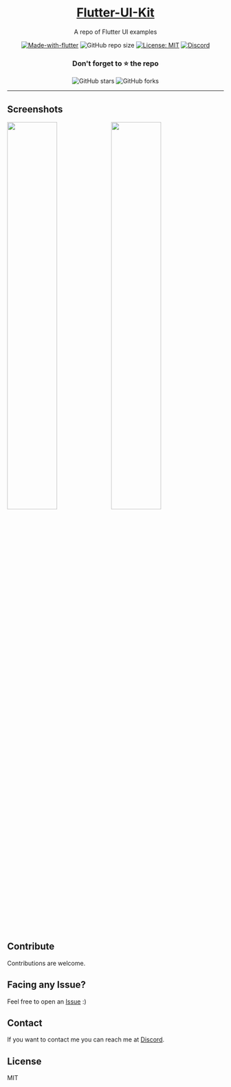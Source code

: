 <!-- ![Repo Banner](https://i.imgur.com/cHkkmpg.png) -->

<div align="center">

<h1 style="border-bottom: none">
    <b><a href="#">Flutter-UI-Kit</a></b>
</h1>

A repo of Flutter UI examples

[![Made-with-flutter](https://img.shields.io/badge/Made%20with-Flutter-orange)](https://flutter.dev/) 
![GitHub repo size](https://img.shields.io/github/repo-size/ivansaul/Flutter-UI-Kit)
[![License: MIT](https://img.shields.io/badge/License-MIT-yellow.svg)](https://opensource.org/licenses/MIT)
[![Discord](https://img.shields.io/badge/-Discord-424549?style=social&logo=discord)](https://discord.gg/b72uAVBz6b)

### Don't forget to ⭐ the repo

![GitHub stars](https://img.shields.io/github/stars/ivansaul/Flutter-UI-Kit?style=social)
![GitHub forks](https://img.shields.io/github/forks/ivansaul/Flutter-UI-Kit?style=social) 

</div>

---

## Screenshots

<img src="https://i.imgur.com/8rUXGgL.gif" width="48%"><img src="https://i.imgur.com/1No8LMG.png" width="48%">

## Contribute

Contributions are welcome.

## Facing any Issue?

Feel free to open an [Issue][issue] :)

## Contact
If you want to contact me you can reach me at [Discord][discord].

## License

MIT


[discord]: https://discord.com/users/744755977684779038
[discord-server]: https://discord.gg/b72uAVBz6b
[issue]: https://github.com/ivansaul/Flutter-UI-Kit/issues
